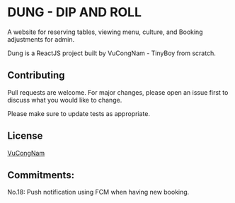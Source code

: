 # DUNG  - DIP AND ROLL
A website for reserving tables, viewing menu, culture, and Booking adjustments for admin.

Dung is a ReactJS project built by VuCongNam - TinyBoy from scratch.


## Contributing

Pull requests are welcome. For major changes, please open an issue first
to discuss what you would like to change.

Please make sure to update tests as appropriate.

## License

[VuCongNam](https://www.facebook.com/tinyboy.3007/)

## Commitments:
No.18: Push notification using FCM when having new booking.